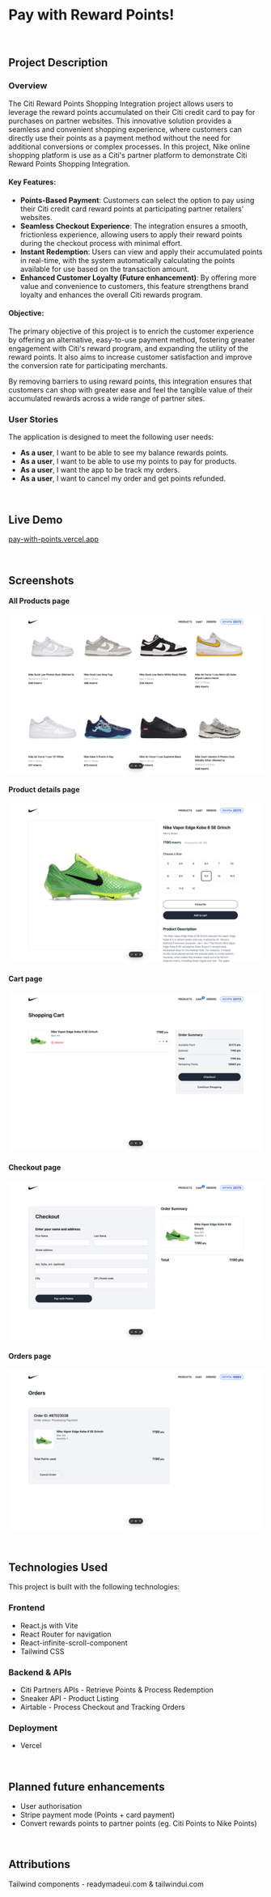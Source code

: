 # Pay with Reward Points!

<br />

## Project Description

### Overview

The Citi Reward Points Shopping Integration project allows users to leverage the reward points accumulated on their Citi credit card to pay for purchases on partner websites. This innovative solution provides a seamless and convenient shopping experience, where customers can directly use their points as a payment method without the need for additional conversions or complex processes. In this project, Nike online shopping platform is use as a Citi's partner platform to demonstrate Citi Reward Points Shopping Integration.

#### Key Features:

- **Points-Based Payment**: Customers can select the option to pay using their Citi credit card reward points at participating partner retailers' websites.
- **Seamless Checkout Experience**: The integration ensures a smooth, frictionless experience, allowing users to apply their reward points during the checkout process with minimal effort.
- **Instant Redemption**: Users can view and apply their accumulated points in real-time, with the system automatically calculating the points available for use based on the transaction amount.
- **Enhanced Customer Loyalty (Future enhancement)**: By offering more value and convenience to customers, this feature strengthens brand loyalty and enhances the overall Citi rewards program.

#### Objective:

The primary objective of this project is to enrich the customer experience by offering an alternative, easy-to-use payment method, fostering greater engagement with Citi's reward program, and expanding the utility of the reward points. It also aims to increase customer satisfaction and improve the conversion rate for participating merchants.

By removing barriers to using reward points, this integration ensures that customers can shop with greater ease and feel the tangible value of their accumulated rewards across a wide range of partner sites.

### User Stories

The application is designed to meet the following user needs:

- **As a user**, I want to be able to see my balance rewards points.
- **As a user**, I want to be able to use my points to pay for products.
- **As a user**, I want the app to be track my orders.
- **As a user**, I want to cancel my order and get points refunded.

<br />

## Live Demo

[pay-with-points.vercel.app](https://pay-with-points.vercel.app/)

<br />

## Screenshots

#### All Products page

![Products Page](src/assets/home.png)

#### Product details page

![Products Page](src/assets/products.png)

#### Cart page

![Cart Page](src/assets/cart.png)

#### Checkout page

![Checkout Page](src/assets/checkout.png)

#### Orders page

![Orders Page](src/assets/orders.png)

<br />

## Technologies Used

This project is built with the following technologies:

### Frontend

- React.js with Vite
- React Router for navigation
- React-infinite-scroll-component
- Tailwind CSS

### Backend & APIs

- Citi Partners APIs - Retrieve Points & Process Redemption
- Sneaker API - Product Listing
- Airtable - Process Checkout and Tracking Orders

### Deployment

- Vercel

<br />

## Planned future enhancements

- User authorisation
- Stripe payment mode (Points + card payment)
- Convert rewards points to partner points (eg. Citi Points to Nike Points)

<br />

## Attributions

Tailwind components - readymadeui.com & tailwindui.com
